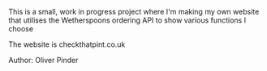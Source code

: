 This is a small, work in progress project where I'm making my own website that utilises the Wetherspoons ordering API to show various functions I choose

The website is checkthatpint.co.uk

Author:
Oliver Pinder
